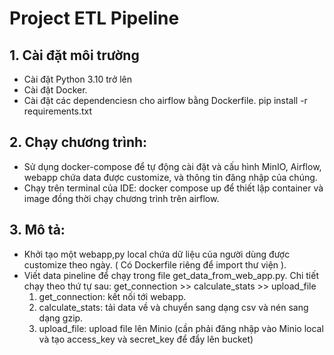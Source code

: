 # Project ETL Pipeline

## 1. Cài đặt môi trường

  - Cài đặt Python 3.10 trở lên
  - Cài đặt Docker.
  - Cài đặt các dependenciesn cho airflow bằng Dockerfile.
    pip install -r requirements.txt
  
## 2. Chạy chương trình:
  - Sử dụng docker-compose để tự động cài đặt và cấu hình MinIO, Airflow, webapp chứa data được customize, và thông tin đăng nhập của chúng.
  - Chạy trên terminal của IDE: docker compose up để thiết lập container và image đồng thời chạy chương trình trên airflow.
## 3. Mô tả:
  - Khởi tạo một webapp,py local chứa dữ liệu của người dùng được customize theo ngày. ( Có Dockerfile riêng để import thư viện ).
  - Viết data pineline để chạy trong file get_data_from_web_app.py. Chi tiết chạy theo thứ tự sau: get_connection >> calculate_stats >> upload_file
      1. get_connection: kết nối tới webapp.
      2. calculate_stats: tải data về và chuyển sang dạng csv và nén sang dạng gzip.
      3. upload_file: upload file lên Minio (cần phải đăng nhập vào Minio local và tạo access_key và secret_key để đẩy lên bucket)
  
    
  
